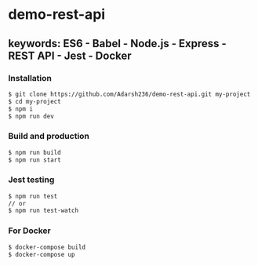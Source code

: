 # demo-rest-api

## keywords: ES6 - Babel - Node.js - Express - REST API - Jest - Docker

### Installation

```sh
$ git clone https://github.com/Adarsh236/demo-rest-api.git my-project
$ cd my-project
$ npm i
$ npm run dev
```

### Build and production

```sh
$ npm run build
$ npm run start
```

### Jest testing

```sh
$ npm run test
// or
$ npm run test-watch
```

### For Docker

```sh
$ docker-compose build
$ docker-compose up
```
